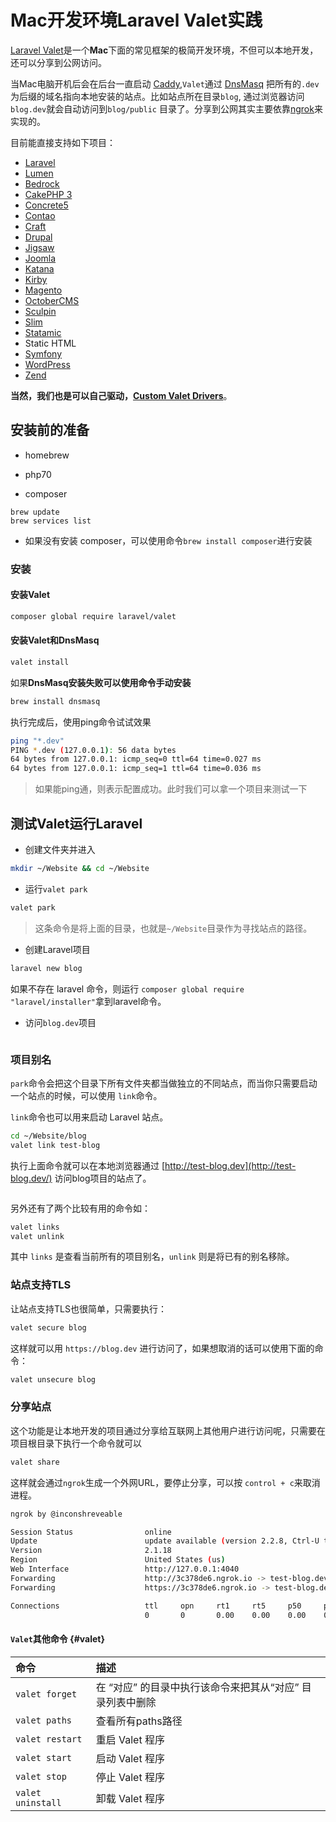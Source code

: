 # Mac开发环境Laravel Valet实践

[Laravel Valet](https://laravel.com/docs/5.5/valet "Laravel Valet")是一个**Mac**下面的常见框架的极简开发环境，不但可以本地开发，还可以分享到公网访问。

当Mac电脑开机后会在后台一直启动 [Caddy](https://caddyserver.com/),`Valet`通过 [DnsMasq](https://en.wikipedia.org/wiki/Dnsmasq)
把所有的`.dev`为后缀的域名指向本地安装的站点。比如站点所在目录`blog`, 通过浏览器访问`blog.dev`就会自动访问到`blog/public`
目录了。分享到公网其实主要依靠[ngrok](https://ngrok.com/)来实现的。

目前能直接支持如下项目：

* [Laravel](https://laravel.com/)
* [Lumen](https://lumen.laravel.com/)
* [Bedrock](https://roots.io/bedrock/)
* [CakePHP 3](https://cakephp.org/)
* [Concrete5](http://www.concrete5.org/)
* [Contao](https://contao.org/en/)
* [Craft](https://craftcms.com/)
* [Drupal](https://www.drupal.org/)
* [Jigsaw](http://jigsaw.tighten.co/)
* [Joomla](https://www.joomla.org/)
* [Katana](https://github.com/themsaid/katana)
* [Kirby](https://getkirby.com/)
* [Magento](https://magento.com/)
* [OctoberCMS](https://octobercms.com/)
* [Sculpin](https://sculpin.io/)
* [Slim](https://www.slimframework.com/)
* [Statamic](https://statamic.com/)
* Static HTML
* [Symfony](https://symfony.com/)
* [WordPress](https://wordpress.org/)
* [Zend](https://framework.zend.com/)

**当然，我们也是可以自己驱动，**[**Custom Valet
Drivers**](https://laravel.com/docs/5.4/valet#custom-valet-drivers "Custom Valet Drivers")。

## 安装前的准备

* homebrew

* php70

* composer

```
brew update
brew services list
```

* 如果没有安装 composer，可以使用命令`brew install composer`进行安装

### 安装

#### 安装Valet

```bash
composer global require laravel/valet
```

#### 安装Valet和DnsMasq

```bash
valet install
```

如果**DnsMasq安装失败可以使用命令手动安装**

```bash
brew install dnsmasq
```

执行完成后，使用ping命令试试效果

```bash
ping "*.dev"
PING *.dev (127.0.0.1): 56 data bytes
64 bytes from 127.0.0.1: icmp_seq=0 ttl=64 time=0.027 ms
64 bytes from 127.0.0.1: icmp_seq=1 ttl=64 time=0.036 ms
```

> 如果能ping通，则表示配置成功。此时我们可以拿一个项目来测试一下

## 测试Valet运行Laravel

* 创建文件夹并进入

```bash
mkdir ~/Website && cd ~/Website
```

* 运行`valet park`

```bash
valet park
```

> 这条命令是将上面的目录，也就是`~/Website`目录作为寻找站点的路径。

* 创建Laravel项目

```bash
laravel new blog
```

如果不存在 laravel 命令，则运行 `composer global require "laravel/installer"`拿到laravel命令。

* 访问`blog.dev`项目

<img :src="$withBase('/images/tools/valet/valet-install/blog.dev.jpg')" alt="">

### 项目别名

`park`命令会把这个目录下所有文件夹都当做独立的不同站点，而当你只需要启动一个站点的时候，可以使用 `link`命令。

`link`命令也可以用来启动 Laravel 站点。

```bash
cd ~/Website/blog
valet link test-blog
```

执行上面命令就可以在本地浏览器通过 [http://test-blog.dev](http://test-blog.dev/) 访问blog项目的站点了。

<img :src="$withBase('/images/tools/valet/valet-install/test-blog.dev.jpg')" alt="">

另外还有了两个比较有用的命令如：

```bash
valet links
valet unlink
```

其中 `links` 是查看当前所有的项目别名，`unlink` 则是将已有的别名移除。

### 站点支持TLS

让站点支持TLS也很简单，只需要执行：

```bash
valet secure blog
```

这样就可以用 `https://blog.dev` 进行访问了，如果想取消的话可以使用下面的命令：

```bash
valet unsecure blog
```

### 分享站点

这个功能是让本地开发的项目通过分享给互联网上其他用户进行访问呢，只需要在项目根目录下执行一个命令就可以

```bash
valet share
```

这样就会通过`ngrok`生成一个外网URL，要停止分享，可以按 `control + c`来取消进程。

```bash
ngrok by @inconshreveable                                                                        (Ctrl+C to quit)

Session Status                online
Update                        update available (version 2.2.8, Ctrl-U to update)
Version                       2.1.18
Region                        United States (us)
Web Interface                 http://127.0.0.1:4040
Forwarding                    http://3c378de6.ngrok.io -> test-blog.dev:80
Forwarding                    https://3c378de6.ngrok.io -> test-blog.dev:80

Connections                   ttl     opn     rt1     rt5     p50     p90
                              0       0       0.00    0.00    0.00    0.00
```

#### `Valet`其他命令 {#valet}

| 命令 | 描述 |
| :--- | :--- |
| `valet forget` | 在 “对应” 的目录中执行该命令来把其从“对应” 目录列表中删除 |
| `valet paths` | 查看所有paths路径 |
| `valet restart` | 重启 Valet 程序 |
| `valet start` | 启动 Valet 程序 |
| `valet stop` | 停止 Valet 程序 |
| `valet uninstall` | 卸载 Valet 程序 |
